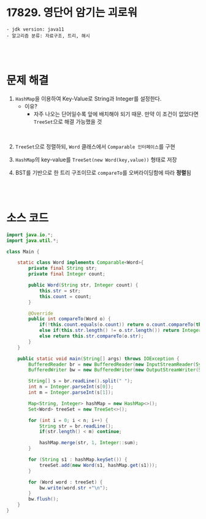 # 17829. 영단어 암기는 괴로워


    - jdk version: java11 
    - 알고리즘 분류: 자료구조, 트리, 해시

<br>
<br>

# 문제 해결

1. `HashMap`을 이용하여 Key-Value로 String과 Integer를 설정한다.
   - 이유?
     - 자주 나오는 단어일수록 앞에 배치해야 되기 때문. 만약 이 조건이 없었다면 `TreeSet`으로 해결 가능했을 것

<br>

2. `TreeSet`으로 정렬하되, `Word` 클래스에서 `Comparable 인터페이스`를 구현

3. `HashMap`의 key-value를 `TreeSet(new Word(key,value))` 형태로 저장
4. BST를 기반으로 한 트리 구조이므로 `compareTo`를 오버라이딩함에 따라 **정렬**됨

<br>
<br>

# 소스 코드

```java
import java.io.*;
import java.util.*;

class Main {

    static class Word implements Comparable<Word>{
        private final String str;
        private final Integer count;

        public Word(String str, Integer count) {
            this.str = str;
            this.count = count;
        }

        @Override
        public int compareTo(Word o) {
            if(!this.count.equals(o.count)) return o.count.compareTo(this.count);
            else if(this.str.length() != o.str.length()) return Integer.compare(o.str.length(), this.str.length());
            else return this.str.compareTo(o.str);
        }
    }

    public static void main(String[] args) throws IOException {
        BufferedReader br = new BufferedReader(new InputStreamReader(System.in));
        BufferedWriter bw = new BufferedWriter(new OutputStreamWriter(System.out));

        String[] s = br.readLine().split(" ");
        int n = Integer.parseInt(s[0]);
        int m = Integer.parseInt(s[1]);

        Map<String, Integer> hashMap = new HashMap<>();
        Set<Word> treeSet = new TreeSet<>();

        for (int i = 0; i < n; i++) {
            String str = br.readLine();
            if(str.length() < m) continue;

            hashMap.merge(str, 1, Integer::sum);
        }

        for (String s1 : hashMap.keySet()) {
            treeSet.add(new Word(s1, hashMap.get(s1)));
        }

        for (Word word : treeSet) {
            bw.write(word.str +"\n");
        }
        bw.flush();
    }
}
```
